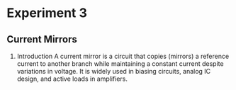# Experiment 3
## Current Mirrors
1. Introduction
A current mirror is a circuit that copies (mirrors) a reference current to another branch while maintaining a constant current despite variations in voltage. It is widely used in biasing circuits, analog IC design, and active loads in amplifiers.
